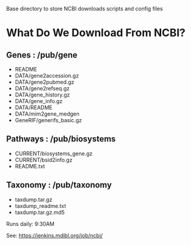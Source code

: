 Base directory to store NCBI downloads scripts and config files

# What Do We Download From NCBI?

## Genes : /pub/gene
  * README
  * DATA/gene2accession.gz 
  * DATA/gene2pubmed.gz 
  * DATA/gene2refseq.gz 
  * DATA/gene_history.gz 
  * DATA/gene_info.gz 
  * DATA/README
  * DATA/mim2gene_medgen
  * GeneRIF/generifs_basic.gz
 
 ## Pathways : /pub/biosystems
  * CURRENT/biosystems_gene.gz
  * CURRENT/bsid2info.gz
  * README.txt
  
## Taxonomy : /pub/taxonomy
  * taxdump.tar.gz
  * taxdump_readme.txt
  * taxdump.tar.gz.md5
  
  
Runs daily: 9:30AM

See: https://jenkins.mdibl.org/job/ncbi/
